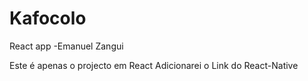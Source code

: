 # Kafocolo
React app
-Emanuel Zangui

Este é apenas o projecto em React
Adicionarei o Link do React-Native
